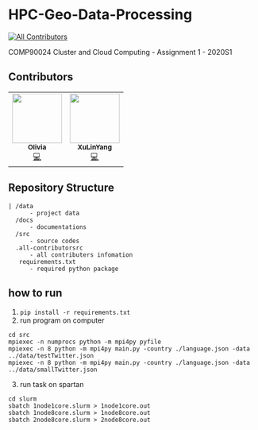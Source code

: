 # HPC-Geo-Data-Processing
<!-- ALL-CONTRIBUTORS-BADGE:START - Do not remove or modify this section -->
[![All Contributors](https://img.shields.io/badge/all_contributors-1-orange.svg?style=flat-square)](#contributors-)
<!-- ALL-CONTRIBUTORS-BADGE:END -->
COMP90024 Cluster and Cloud Computing - Assignment 1 - 2020S1

## Contributors
<!-- ALL-CONTRIBUTORS-LIST:START - Do not remove or modify this section -->
<!-- prettier-ignore-start -->
<!-- markdownlint-disable -->
<table>
  <tr>
    <td align="center"><a href="https://github.com/Olivia0012"><img src="https://avatars3.githubusercontent.com/u/55537942?v=4" width="100px;" alt=""/><br /><sub><b>Olivia</b></sub></a><br /><a href="https://github.com/yangxvlin/HPC-Geo-Data-Processing/commits?author=Olivia0012" title="Code">💻</a></td>
    <td align="center"><a href="https://yangxvlin.github.io"><img src="https://avatars2.githubusercontent.com/u/26871369?v=4" width="100px;" alt=""/><br /><sub><b>XuLinYang</b></sub></a><br /><a href="https://github.com/yangxvlin/HPC-Geo-Data-Processing/commits?author=yangxvlin" title="Code">💻</a></td>

  </tr>
</table>

## Repository Structure
```
| /data 
      - project data
  /docs 
      - documentations
  /src
      - source codes
  .all-contributorsrc 
      - all contributers infomation
   requirements.txt
      - required python package
```

## how to run
1. ```pip install -r requirements.txt```
2. run program on computer
```
cd src
mpiexec -n numprocs python -m mpi4py pyfile
mpiexec -n 8 python -m mpi4py main.py -country ./language.json -data ../data/testTwitter.json
mpiexec -n 8 python -m mpi4py main.py -country ./language.json -data ../data/smallTwitter.json
```
3. run task on spartan
```
cd slurm
sbatch 1node1core.slurm > 1node1core.out
sbatch 1node8core.slurm > 1node8core.out
sbatch 2node8core.slurm > 2node8core.out
```
